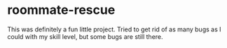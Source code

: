 # roommate-rescue

This was definitely a fun little project. Tried to get rid of as many bugs as I could with my skill level, but some bugs are still there.
